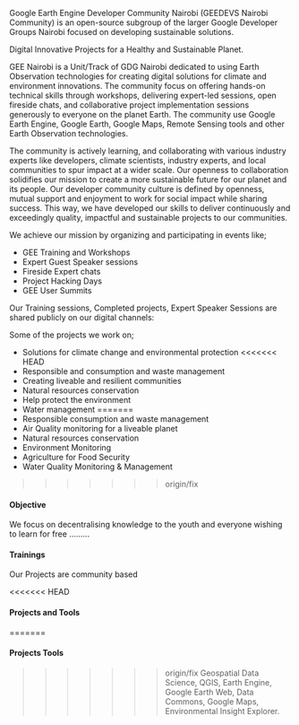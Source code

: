 
Google Earth Engine Developer Community Nairobi (GEEDEVS Nairobi Community) is an open-source subgroup of the larger Google Developer Groups Nairobi focused on developing sustainable solutions.

Digital Innovative Projects for a Healthy and Sustainable Planet.

GEE Nairobi is a Unit/Track of GDG Nairobi dedicated to using Earth Observation technologies for creating digital solutions for climate and environment innovations. The community focus on offering hands-on technical skills through workshops, delivering expert-led sessions, open fireside chats, and collaborative project implementation sessions generously to everyone on the planet Earth. 
The community use Google Earth Engine, Google Earth, Google Maps, Remote Sensing tools and other Earth Observation technologies.

The community is actively learning, and collaborating with various industry experts like developers, climate scientists, industry experts, and local communities to spur impact at a wider scale. Our openness to collaboration solidifies our mission to create a more sustainable future for our planet and its people. 
Our developer community culture is defined by openness, mutual support and enjoyment to work for social impact while sharing success. This way, we have developed our skills to deliver continuously and exceedingly quality, impactful and sustainable projects to our communities.

We achieve our mission by organizing and participating in events like;
- GEE Training and Workshops
- Expert Guest Speaker sessions
- Fireside Expert chats 
- Project Hacking Days
- GEE User Summits

Our Training sessions, Completed projects, Expert Speaker Sessions are shared publicly on our digital channels:

Some of the projects we work on;
- Solutions for climate change and environmental protection
<<<<<<< HEAD
- Responsible and consumption and waste management
- Creating liveable and resilient communities
- Natural resources conservation 
- Help protect the environment 
- Water management
=======
- Responsible consumption and waste management
- Air Quality monitoring for a liveable planet
- Natural resources conservation 
- Environment Monitoring  
- Agriculture for Food Security 
- Water Quality Monitoring & Management
>>>>>>> origin/fix

#### Objective
We focus on decentralising knowledge to the youth and everyone wishing to learn for free .........

#### Trainings 
Our Projects are community based 


<<<<<<< HEAD
#### Projects and Tools 
=======
#### Projects Tools 
>>>>>>> origin/fix
Geospatial Data Science, QGIS, Earth Engine, Google Earth Web, Data Commons, Google Maps, Environmental Insight Explorer.
